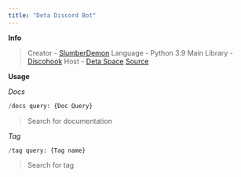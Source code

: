 ```yaml
---
title: "Deta Discord Bot"
---
```


**Info**

> Creator - [SlumberDemon](https://sofa.sh)
> Language - Python 3.9
> Main Library - [Discohook](https://github.com/jnsougata/discohook)
> Host - [Deta Space](https://deta.space)
> [Source](https://github.com/deta/deta-discord-bot)

**Usage**

_Docs_

```py
/docs query: {Doc Query}
```

> Search for documentation

_Tag_

```py
/tag query: {Tag name}
```

> Search for tag

